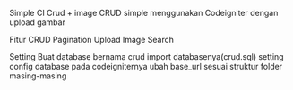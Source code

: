 Simple CI Crud + image
CRUD simple menggunakan Codeigniter dengan upload gambar

Fitur
CRUD
Pagination
Upload Image
Search

Setting
Buat database bernama crud
import databasenya(crud.sql)
setting config database pada codeigniternya
ubah base_url sesuai struktur folder masing-masing
